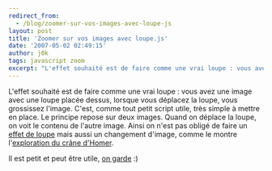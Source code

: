 ```yaml
---
redirect_from:
  - /blog/zoomer-sur-vos-images-avec-loupe-js
layout: post
title: 'Zoomer sur vos images avec loupe.js'
date: '2007-05-02 02:49:15'
author: j0k
tags: javascript zoom
excerpt: "L'effet souhaité est de faire comme une vrai loupe : vous avez une image avec une loupe placée dessus, lorsque vous déplacez la loupe, vous grossissez l'image.     \nC'est, comme tout petit script utile, très simple à mettre en place. Le principe repose sur deux images. Quand on déplace la loupe, on voit le contenu de l'autre image.    Ainsi on n'est pas      …"
---
```


L'effet souhaité est de faire comme une vrai loupe : vous avez une image avec une loupe placée dessus, lorsque vous déplacez la loupe, vous grossissez l'image.
C'est, comme tout petit script utile, très simple à mettre en place. Le principe repose sur deux images. Quand on déplace la loupe, on voit le contenu de l'autre image.    Ainsi on n'est pas obligé de faire un [effet de loupe](http://www.netzgesta.de/loupe/caribbean.html) mais aussi un changement d'image, comme le montre l'[exploration du crâne d'Homer](http://www.netzgesta.de/loupe/homer.html).

Il est petit et peut être utile, [on garde](http://www.netzgesta.de/loupe/) :)
